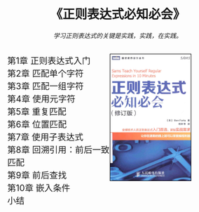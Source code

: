 <!-- <!DOCTYPE html> -->
<!-- <html lang="en">
<head>
	<meta charset="UTF-8">
	<title>RegEx</title> -->
		
<!-- </head> -->
<!-- <body> -->
<h1 style="text-align:center;">《正则表达式必知必会》</h1>
<h6 style="text-align:center;">学习正则表达式的关键是实践，实践，在实践。</h6>
<div class="main">
  <div class="left">
    <a href="chapter-01.html">第1章 正则表达式入门</a><br />
    <a href="chapter-02.html">第2章 匹配单个字符</a><br />
    <a href="chapter-03.html">第3章 匹配一组字符</a><br />
    <a href="chapter-04.html">第4章 使用元字符</a><br />
    <a href="chapter-05.html">第5章 重复匹配</a><br />
    <a href="chapter-06.html">第6章 位置匹配</a><br />
    <a href="chapter-07.html">第7章 使用子表达式</a><br />
    <a href="chapter-08.html">第8章 回溯引用：前后一致匹配</a><br />
    <a href="chapter-09.html">第9章 前后查找</a><br />
    <a href="chapter-10.html">第10章 嵌入条件</a><br />
    <a href="summary.html">小结</a>
  </div>
  <div class="right">
    <img src="/fengmian.png" style="max-width: 68%" />
  </div>
</div>
<!-- </body> -->
<!-- </html> -->

<style>
		    a {
				text-decoration:none;
				font-size:1.4em;
			}
			a:hover {
				font-size:1.5em;
				font-weight:bold;
			}
			.main {
				/* width:100%;
				text-align:center; */
       display:flex;
       margin-top:20px;
			}
			.left {
				width:26em;
				display:inline-block;
				text-align:left;
			}
			.right {
				width:30em;
				display:inline-block;
				vertical-align:top;
			}
		    .footer {
				clear:both;
				margin-top:2em;
				text-align:center;
			}
			img {
				border: 1px solid #000;
			}
  	</style>